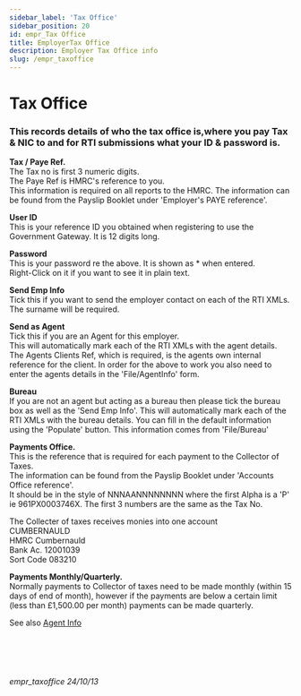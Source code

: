 ```yaml
---
sidebar_label: 'Tax Office'
sidebar_position: 20
id: empr_Tax Office
title: EmployerTax Office
description: Employer Tax Office info
slug: /empr_taxoffice
---
```


# Tax Office

### This records details of who the tax office is,where you pay Tax & NIC to and for RTI submissions what your ID & password is.

**Tax / Paye Ref.**  
The Tax no is first 3 numeric digits.  
The Paye Ref is HMRC's reference to you.  
This information is required on all reports to the HMRC.
The information can be found from the Payslip Booklet under 'Employer's PAYE reference'.

**User ID**  
This is your reference ID you obtained when registering to use the Government Gateway. It is 12 digits long.

**Password**  
This is your password re the above. It is shown as * when entered.  
Right-Click on it if you want to see it in plain text.

**Send Emp Info**  
Tick this if you want to send the employer contact on each of the RTI XMLs.  
The surname will be required.

**Send as Agent**  
Tick this if you are an Agent for this employer.  
This will automatically mark each of the RTI XMLs with the agent details.  
The Agents Clients Ref, which is required, is the agents own internal reference for the client.
In order for the above to work you also need to enter the agents details in the 'File/AgentInfo' form.

**Bureau**  
If you are not an agent but acting as a bureau then please tick the bureau box as well as the 'Send Emp Info'.
This will automatically mark each of the RTI XMLs with the bureau details.
You can fill in the default information using the 'Populate' button. This information comes from 'File/Bureau'

**Payments Office.**  
This is the reference that is required for each payment to the Collector of Taxes.  
The information can be found from the Payslip Booklet under 'Accounts Office reference'.  
It should be in the style of NNNAANNNNNNNN where the first Alpha is a 'P' ie 961PX0003746X.
The first 3 numbers are the same as the Tax No.

The Collecter of taxes receives monies into one account  
CUMBERNAULD  
HMRC Cumbernauld  
Bank Ac. 12001039  
Sort Code 083210  

**Payments Monthly/Quarterly.**  
Normally payments to Collector of taxes need to be made monthly (within 15 days of end of month), however if the payments are below a certain limit (less than £1,500.00 per month) payments can be made quarterly.

<!-- How to pay PAYE/Class 1 National Insurance contributions/CIS -->

See also [Agent Info](../../file/agentinfo.md)
<br/>
<br/>
<br/>
<br/>
<br/>
###### empr_taxoffice 24/10/13
